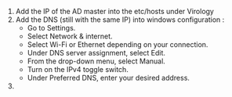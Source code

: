 1. Add the IP of the AD master into the etc/hosts under Virology
2. Add the DNS (still with the same IP) into windows configuration : 
    - Go to Settings.
    - Select Network & internet.
    - Select Wi-Fi or Ethernet depending on your connection.
    - Under DNS server assignment, select Edit.
    - From the drop-down menu, select Manual.
    - Turn on the IPv4 toggle switch.
    - Under Preferred DNS, enter your desired address.
3. 